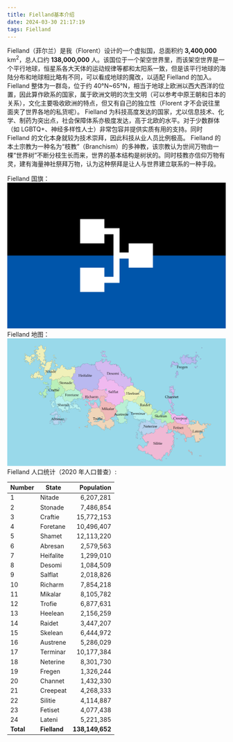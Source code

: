 ```yaml
---
title: Fielland基本介绍
date: 2024-03-30 21:17:19
tags: Fielland
---
```


Fielland（菲尔兰）是我（Florent）设计的一个虚拟国，总面积约 **3,400,000** km<sup>2</sup>，总人口约 **138,000,000** 人。该国位于一个架空世界里，而该架空世界是一个平行地球，恒星系各大天体的运动规律等都和太阳系一致，但是该平行地球的海陆分布和地球相比略有不同，可以看成地球的魔改，以适配 Fielland 的加入。
Fielland 整体为一群岛，位于约 40°N~65°N，相当于地球上欧洲以西大西洋的位置，因此算作欧系的国家，属于欧洲文明的次生文明（可以参考中原王朝和日本的关系），文化主要吸收欧洲的特点，但又有自己的独立性（Florent 才不会说往里面夹了世界各地的私货呢）。
Fielland 为科技高度发达的国家，尤以信息技术、化学、制药为突出点，社会保障体系亦极度发达，高于北欧的水平。对于少数群体（如 LGBTQ+、神经多样性人士）非常包容并提供实质有用的支持。同时 Fielland 的文化本身就较为技术崇拜，因此科技从业人员比例极高。
Fielland 的本土宗教为一种名为“枝教”（Branchism）的多神教，该宗教认为世间万物由一棵“世界树”不断分枝生长而来，世界的基本结构是树状的。同时枝教亦信仰万物有灵，建有海量神社祭拜万物，认为这种祭拜是让人与世界建立联系的一种手段。

Fielland 国旗：![flag](fielland/fielland2.png)
Fielland 地图：![map](fielland/Figure_4.png)
Fielland 人口统计（2020 年人口普查）:

| Number    | State        |      Population |
| --------- | ------------ | --------------: |
| 1         | Nitade       |       6,207,281 |
| 2         | Stonade      |       7,486,854 |
| 3         | Craftie      |      15,772,153 |
| 4         | Foretane     |      10,496,407 |
| 5         | Shamet       |      12,113,220 |
| 6         | Abresan      |       2,579,563 |
| 7         | Heifalite    |       1,299,010 |
| 8         | Desomi       |       1,084,509 |
| 9         | Salflat      |       2,018,826 |
| 10        | Richarm      |       7,854,218 |
| 11        | Mikalar      |       8,105,782 |
| 12        | Trofie       |       6,877,631 |
| 13        | Heelean      |       2,156,259 |
| 14        | Raidet       |       3,447,207 |
| 15        | Skelean      |       6,444,972 |
| 16        | Austrene     |       5,286,029 |
| 17        | Terminar     |      10,177,384 |
| 18        | Neterine     |       8,301,730 |
| 19        | Fregen       |       1,326,244 |
| 20        | Channet      |       1,432,330 |
| 21        | Creepeat     |       4,268,333 |
| 22        | Silitie      |       4,114,887 |
| 23        | Fetiset      |       4,077,438 |
| 24        | Lateni       |       5,221,385 |
| **Total** | **Fielland** | **138,149,652** |
